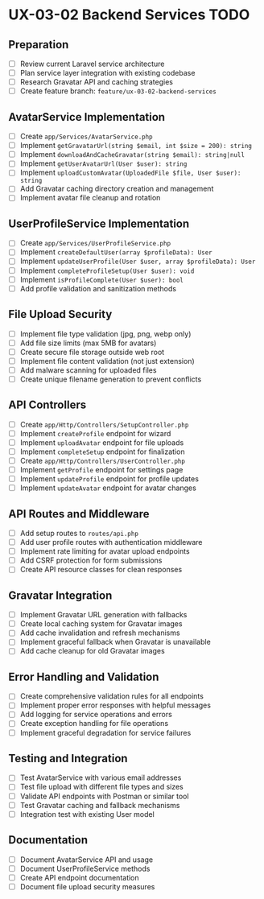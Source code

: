 # UX-03-02 Backend Services TODO

## Preparation
- [ ] Review current Laravel service architecture
- [ ] Plan service layer integration with existing codebase
- [ ] Research Gravatar API and caching strategies
- [ ] Create feature branch: `feature/ux-03-02-backend-services`

## AvatarService Implementation
- [ ] Create `app/Services/AvatarService.php`
- [ ] Implement `getGravatarUrl(string $email, int $size = 200): string`
- [ ] Implement `downloadAndCacheGravatar(string $email): string|null`
- [ ] Implement `getUserAvatarUrl(User $user): string`
- [ ] Implement `uploadCustomAvatar(UploadedFile $file, User $user): string`
- [ ] Add Gravatar caching directory creation and management
- [ ] Implement avatar file cleanup and rotation

## UserProfileService Implementation
- [ ] Create `app/Services/UserProfileService.php`
- [ ] Implement `createDefaultUser(array $profileData): User`
- [ ] Implement `updateUserProfile(User $user, array $profileData): User`
- [ ] Implement `completeProfileSetup(User $user): void`
- [ ] Implement `isProfileComplete(User $user): bool`
- [ ] Add profile validation and sanitization methods

## File Upload Security
- [ ] Implement file type validation (jpg, png, webp only)
- [ ] Add file size limits (max 5MB for avatars)
- [ ] Create secure file storage outside web root
- [ ] Implement file content validation (not just extension)
- [ ] Add malware scanning for uploaded files
- [ ] Create unique filename generation to prevent conflicts

## API Controllers
- [ ] Create `app/Http/Controllers/SetupController.php`
- [ ] Implement `createProfile` endpoint for wizard
- [ ] Implement `uploadAvatar` endpoint for file uploads
- [ ] Implement `completeSetup` endpoint for finalization
- [ ] Create `app/Http/Controllers/UserController.php`
- [ ] Implement `getProfile` endpoint for settings page
- [ ] Implement `updateProfile` endpoint for profile updates
- [ ] Implement `updateAvatar` endpoint for avatar changes

## API Routes and Middleware
- [ ] Add setup routes to `routes/api.php`
- [ ] Add user profile routes with authentication middleware
- [ ] Implement rate limiting for avatar upload endpoints
- [ ] Add CSRF protection for form submissions
- [ ] Create API resource classes for clean responses

## Gravatar Integration
- [ ] Implement Gravatar URL generation with fallbacks
- [ ] Create local caching system for Gravatar images
- [ ] Add cache invalidation and refresh mechanisms
- [ ] Implement graceful fallback when Gravatar is unavailable
- [ ] Add cache cleanup for old Gravatar images

## Error Handling and Validation
- [ ] Create comprehensive validation rules for all endpoints
- [ ] Implement proper error responses with helpful messages
- [ ] Add logging for service operations and errors
- [ ] Create exception handling for file operations
- [ ] Implement graceful degradation for service failures

## Testing and Integration
- [ ] Test AvatarService with various email addresses
- [ ] Test file upload with different file types and sizes
- [ ] Validate API endpoints with Postman or similar tool
- [ ] Test Gravatar caching and fallback mechanisms
- [ ] Integration test with existing User model

## Documentation
- [ ] Document AvatarService API and usage
- [ ] Document UserProfileService methods
- [ ] Create API endpoint documentation
- [ ] Document file upload security measures